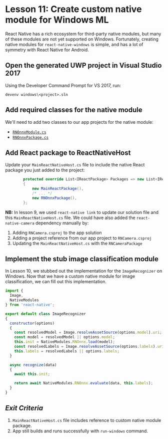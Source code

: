 # Lesson 11: Create custom native module for Windows ML

React Native has a rich ecosystem for third-party native modules, but many of these modules are not yet supported on Windows. Fortunately, creating native modules for `react-native-windows` is simple, and has a lot of symmetry with React Native for Android.

## Open the generated UWP project in Visual Studio 2017

Using the Developer Command Prompt for VS 2017, run:
```
devenv windows\<project>.sln
```

## Add required classes for the native module

We'll need to add two classes to our app projects for the native module:
- [`RNOnnxModule.cs`](https://gist.github.com/rozele/9acb6ee6631a3c15918c7deb5afaf166)
- [`RNOnnxPackage.cs`](https://gist.github.com/rozele/639d05321d319be59d8376b760e79794)

## Add React package to ReactNativeHost

Update your `MainReactNativeHost.cs` file to include the native React package you just added to the project:
```csharp
        protected override List<IReactPackage> Packages => new List<IReactPackage>
        {
            new MainReactPackage(),
            /* ... */
            new RNOnnxPackage(),
        };
```

**NB:** In lesson 9, we used `react-native link` to update our solution file and this `MainReactNativeHost.cs` file. We could have also added the `react-native-camera` dependency manually by:
1. Adding `RNCamera.csproj` to the app solution
2. Adding a project reference from our app project to `RNCamera.csproj`
3. Updating the `MainReactNativeHost.cs` with the `RNCameraPackage`

## Implement the stub image classification module

In Lesson 10, we stubbed out the implementation for the `ImageRecognizer` on Windows. Now that we have a custom native module for image classification, we can fill out this implementation.

```js
import { 
  Image,
  NativeModules 
} from 'react-native';

export default class ImageRecognizer
{
  constructor(options)
  {
    const resolvedModel = Image.resolveAssetSource(options.model).uri;
    const model = resolvedModel || options.model;
    this.init = NativeModules.RNOnnx.load(model);
    const resolvedLabels = Image.resolveAssetSource(options.labels).uri;
    this.labels = resolvedLabels || options.labels;
  }

  async recognize(data)
  {
    await this.init;

    return await NativeModules.RNOnnx.evaluate(data, this.labels);
  }
}
```

## _Exit Criteria_
1. `MainReactNativeHost.cs` file includes reference to custom native module package.
2. App still builds and runs successfully with `run-windows` command.
